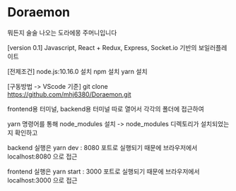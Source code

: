 # Doraemon
뭐든지 술술 나오는 도라에몽 주머니입니다

[version 0.1]
Javascript, React + Redux, Express, Socket.io
기반의 보일러플레이트


[전제조건]
node.js:10.16.0 설치
npm 설치
yarn 설치


[구동방법 -> VScode 기준]
git clone https://github.com/mhj6380/Doraemon.git

frontend용 터미널, backend용 터미널 따로 열어서
각각의 폴더에 접근하여 

yarn
명령어를 통해 node_modules 설치 -> node_modules 디렉토리가 설치되었는지 확인하고

backend 실행은 yarn dev
: 8080 포트로 실행되기 때문에 브라우저에서 localhost:8080 으로 접근

frontend 실행은 yarn start
: 3000 포트로 실행되기 때문에 브라우저에서 localhost:3000 으로 접근

 
